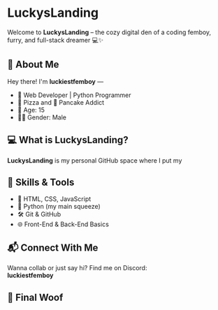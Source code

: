# LuckysLanding

Welcome to **LuckysLanding** – the cozy digital den of a coding femboy, furry, and full-stack dreamer 💻✨

## 👋 About Me

Hey there! I'm **luckiestfemboy** —  

- 🧠 Web Developer | Python Programmer  
- 🍕 Pizza and 🥞 Pancake Addict  
- 🧒 Age: 15  
- 🧑‍💻 Gender: Male    

## 💻 What is LuckysLanding?

**LuckysLanding** is my personal GitHub space where I put my 

## 🔧 Skills & Tools

- 🧩 HTML, CSS, JavaScript
- 🐍 Python (my main squeeze)
- 🛠️ Git & GitHub
- 🌐 Front-End & Back-End Basics

## 📬 Connect With Me

Wanna collab or just say hi? Find me on Discord:  
**luckiestfemboy**

## 🐾 Final Woof

